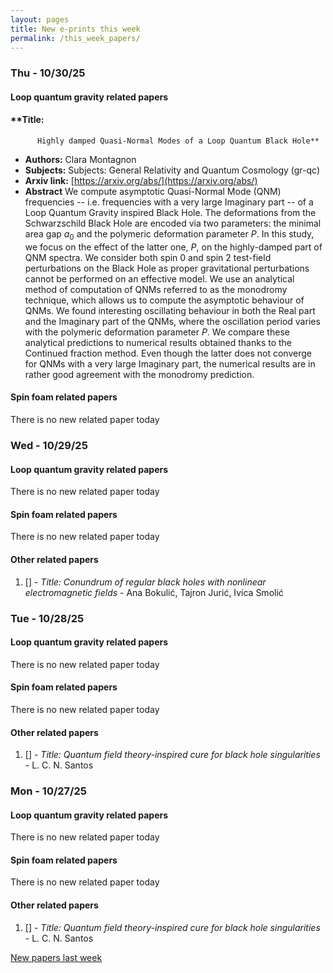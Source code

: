 ```yaml
---
layout: pages
title: New e-prints this week
permalink: /this_week_papers/
---
```




### Thu - 10/30/25

#### Loop quantum gravity related papers

#### **Title:
          Highly damped Quasi-Normal Modes of a Loop Quantum Black Hole**
 - **Authors:** Clara Montagnon
 - **Subjects:** Subjects:
General Relativity and Quantum Cosmology (gr-qc)
 - **Arxiv link:** [https://arxiv.org/abs/](https://arxiv.org/abs/)
 - **Abstract**
 We compute asymptotic Quasi-Normal Mode (QNM) frequencies -- i.e. frequencies with a very large Imaginary part -- of a Loop Quantum Gravity inspired Black Hole. The deformations from the Schwarzschild Black Hole are encoded via two parameters: the minimal area gap $a_0$ and the polymeric deformation parameter $P$. In this study, we focus on the effect of the latter one, $P$, on the highly-damped part of QNM spectra. We consider both spin 0 and spin 2 test-field perturbations on the Black Hole as proper gravitational perturbations cannot be performed on an effective model. We use an analytical method of computation of QNMs referred to as the monodromy technique, which allows us to compute the asymptotic behaviour of QNMs. We found interesting oscillating behaviour in both the Real part and the Imaginary part of the QNMs, where the oscillation period varies with the polymeric deformation parameter $P$. We compare these analytical predictions to numerical results obtained thanks to the Continued fraction method. Even though the latter does not converge for QNMs with a very large Imaginary part, the numerical results are in rather good agreement with the monodromy prediction. 

#### Spin foam related papers

There is no new related paper today 

### Wed - 10/29/25

#### Loop quantum gravity related papers

There is no new related paper today 

#### Spin foam related papers

There is no new related paper today 



#### Other related papers

1. [[]](https://arxiv.org/abs/) - *Title:
          Conundrum of regular black holes with nonlinear electromagnetic fields* - Ana Bokulić, Tajron Jurić, Ivica Smolić



### Tue - 10/28/25

#### Loop quantum gravity related papers

There is no new related paper today 

#### Spin foam related papers

There is no new related paper today 



#### Other related papers

1. [[]](https://arxiv.org/abs/) - *Title:
          Quantum field theory-inspired cure for black hole singularities* - L. C. N. Santos



### Mon - 10/27/25

#### Loop quantum gravity related papers

There is no new related paper today 

#### Spin foam related papers

There is no new related paper today 



#### Other related papers

1. [[]](https://arxiv.org/abs/) - *Title:
          Quantum field theory-inspired cure for black hole singularities* - L. C. N. Santos






[New papers last week]({{site.url}}/archived/weekly/pre-prints/2025/10/27/archived_weekly_papers.html)